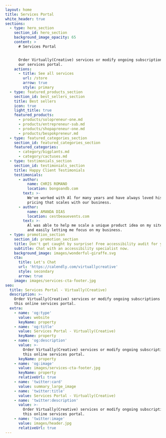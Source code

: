 ```yaml
---
layout: home
title: Services Portal
white_header: true
sections:
  - type: hero_section
    section_id: hero_section
    background_image_opacity: 65
    content: >
      # Services Portal


      Order Virtually(Creative) services or modify ongoing subscriptions using
      our services portal.
    actions:
      - title: See all services
        url: /store
        arrow: true
        style: primary
  - type: featured_products_section
    section_id: best_sellers_section
    title: Best sellers
    icon: true
    light_title: true
    featured_products:
      - products/solopreneur-one.md
      - products/entrepreneur-sub.md
      - products/shopapreneur-one.md
      - products/bespokpreneur.md
  - type: featured_categories_section
    section_id: featured_categories_section
    featured_categories:
      - category/bigplants.md
      - category/cactuses.md
  - type: testimonials_section
    section_id: testimonials_section
    title: Happy Client Testimonials
    testimonials:
      - author:
          name: CHRIS ROMANO
          location: bongoandb.com
        text: >-
          We've worked with Al for many years and have always loved his fair
          pricing that scales with our business.
      - author:
          name: AMANDA DIAS
          location: cestbeauevents.com
        text: >-
          Al was able to help me scale a unique product idea on my site quickly
          and easily letting me focus on my business.
  - type: promotion_section
    section_id: promotion_section
    title: Don't get caught by surprise! Free accessibility audit for your website!
    subtitle: Chat with an accessibility specialist now.
    background_image: images/wonderful-giraffe.svg
    cta:
      title: Let's Chat
      url: 'https://calendly.com/virtuallycreative'
      style: secondary
      arrow: true
    image: images/services-cta-footer.jpg
seo:
  title: Services Portal - Virtually(Creative)
  description: >-
    Order Virtually(Creative) services or modify ongoing subscriptions using
    this online services portal.
  extra:
    - name: 'og:type'
      value: website
      keyName: property
    - name: 'og:title'
      value: Services Portal - Virtually(Creative)
      keyName: property
    - name: 'og:description'
      value: >-
        Order Virtually(Creative) services or modify ongoing subscriptions using
        this online services portal.
      keyName: property
    - name: 'og:image'
      value: images/services-cta-footer.jpg
      keyName: property
      relativeUrl: true
    - name: 'twitter:card'
      value: summary_large_image
    - name: 'twitter:title'
      value: Services Portal - Virtually(Creative)
    - name: 'twitter:description'
      value: >-
        Order Virtually(Creative) services or modify ongoing subscriptions using
        this online services portal.
    - name: 'twitter:image'
      value: images/header.jpg
      relativeUrl: true
---
```


